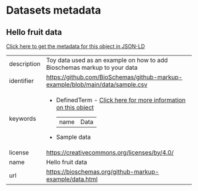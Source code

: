 <h1>Datasets metadata</h1>

<h2>Hello fruit data</h2>
<p><a href="https://github.com/BioSchemas/github-markup-example/blob/main/data/sample.csv" target="_blank">Click here to get the metadata for this object in JSON-LD</a></p>
<table class="blueTable">
<tbody>
<tr>
<td>description</td>
<td>Toy data used as an example on how to add Bioschemas markup to your data</td>
</tr>
<tr>
<td>identifier</td>
<td><a href="https://github.com/BioSchemas/github-markup-example/blob/main/data/sample.csv" target="_blank">https://github.com/BioSchemas/github-markup-example/blob/main/data/sample.csv</a></td>
</tr>
<tr>
<td>keywords</td>
<td><ul>
<li><table class="blueTable">
<tbody>
<tr>
DefinedTerm - 
</tr>
<tr><a href="http://edamontology.org/data_0006" target="_blank">Click here for more information on this object</a>
</tr>
<tr>
<td>name</td>
<td>Data</td>
</tr></tbody>
</table></li>
<li>Sample data</li></ul></td>
</tr>
<tr>
<td>license</td>
<td><a href="https://creativecommons.org/licenses/by/4.0/" target="_blank">https://creativecommons.org/licenses/by/4.0/</a></td>
</tr>
<tr>
<td>name</td>
<td>Hello fruit data</td>
</tr>
<tr>
<td>url</td>
<td><a href="https://bioschemas.org/github-markup-example/data.html" target="_blank">https://bioschemas.org/github-markup-example/data.html</a></td>
</tr>
</tbody>
</table>

<script type="application/ld+json">
{
    "@context": "https://schema.org",
    "@type": "Dataset",
    "@id": "https://github.com/BioSchemas/github-markup-example/blob/main/data/sample.csv",
    "http://purl.org/dc/terms/conformsTo": "https://bioschemas.org/profiles/Dataset/0.4-DRAFT",
    "description": "Toy data used as an example on how to add Bioschemas markup to your data",
    "identifier": "https://github.com/BioSchemas/github-markup-example/blob/main/data/sample.csv",
    "keywords": [
        {
            "@type": "DefinedTerm",
            "@id": "http://edamontology.org/data_0006",
            "name": "Data"
        },
        "Sample data"
    ],
    "license": "https://creativecommons.org/licenses/by/4.0/",
    "name": "Hello fruit data",
    "url": "https://bioschemas.org/github-markup-example/data.html"
}
</script>

